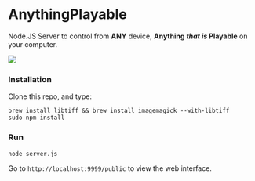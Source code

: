 # AnythingPlayable

Node.JS Server to control from **ANY** device, **Anything *that is* Playable**  on your computer.

![](http://cl.ly/image/3z1v3P2q0z2v/Image%202014-10-12%20at%2012.17.23%20PM.png)

### Installation

Clone this repo, and type:

```
brew install libtiff && brew install imagemagick --with-libtiff
sudo npm install
```

### Run

```
node server.js
```

Go to `http://localhost:9999/public` to view the web interface.